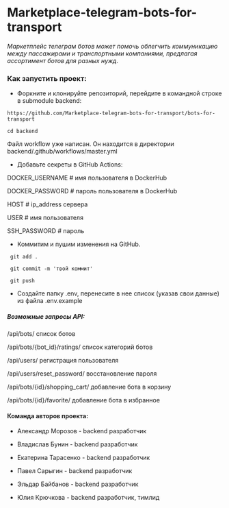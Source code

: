 # Marketplace-telegram-bots-for-transport

_Маркетплейс телеграм ботов может помочь облегчить коммуникацию между
пассажирами и транспортными компаниями,
предлагая ассортимент ботов для разных нужд._


### Как запустить проект:

* Форкните и клонируйте репозиторий, перейдите
  в командной строке в submodule backend:

```
https://github.com/Marketplace-telegram-bots-for-transport/bots-for-transport
```

```
cd backend
```

Файл workflow уже написан. Он находится в директории backend/.github/workflows/master.yml

* Добавьте секреты в GitHub Actions:

DOCKER_USERNAME                # имя пользователя в DockerHub

DOCKER_PASSWORD                # пароль пользователя в DockerHub

HOST                           # ip_address сервера

USER                           # имя пользователя

SSH_PASSWORD                   # пароль

* Коммитим и пушим изменения на GitHub.

` git add .`

` git commit -m 'твой коммит'`

` git push`

* Создайте папку .env,
перенесите в нее список (указав свои данные) из файла .env.example 


##### Возможные запросы API:


/api/bots/ список ботов

/api/bots/{bot_id}/ratings/ список категорий ботов

/api/users/ регистрация пользователя

/api/users/reset_password/ восстановление пароля

/api/bots/{id}/shopping_cart/ добавление бота в корзину

/api/bots/{id}/favorite/ добавление бота в избранное


#### Команда авторов проекта:

* Александр Морозов - backend разработчик

* Владислав Бунин - backend разработчик

* Екатерина Тарасенко - backend разработчик

* Павел Сарыгин - backend разработчик

* Эльдар Байбанов  - backend разработчик

* Юлия Крючкова  - backend разработчик, тимлид
